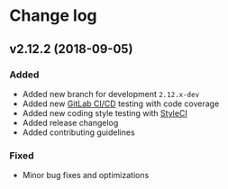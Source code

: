 # Change log


## v2.12.2 (2018-09-05)

### Added

- Added new branch for development ``2.12.x-dev``
- Added new [GitLab CI/CD](https://docs.gitlab.com/ee/ci/) testing with code coverage
- Added new coding style testing with [StyleCI](https://gitlab.styleci.io/repos/8088383)
- Added release changelog
- Added contributing guidelines

### Fixed

- Minor bug fixes and optimizations
